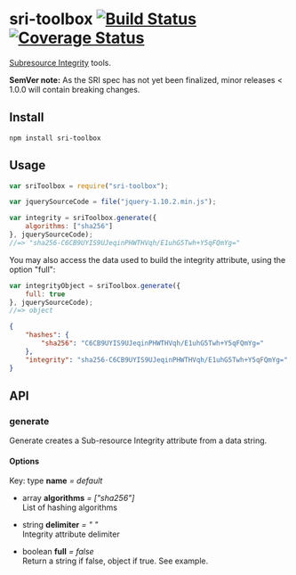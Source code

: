# sri-toolbox [![Build Status](https://travis-ci.org/neftaly/npm-sri-toolbox.svg?branch=master)](https://travis-ci.org/neftaly/npm-sri-toolbox) [![Coverage Status](https://coveralls.io/repos/neftaly/npm-sri-toolbox/badge.svg?branch=master)](https://coveralls.io/r/neftaly/npm-sri-toolbox?branch=master)

[Subresource Integrity](http://www.w3.org/TR/SRI/) tools.

**SemVer note:** As the SRI spec has not yet been finalized, minor releases < 1.0.0 will contain breaking changes.

Install
-------
```shell
npm install sri-toolbox
```

Usage
-----
```js
var sriToolbox = require("sri-toolbox");

var jquerySourceCode = file("jquery-1.10.2.min.js");

var integrity = sriToolbox.generate({
    algorithms: ["sha256"]
}, jquerySourceCode);
//=> "sha256-C6CB9UYIS9UJeqinPHWTHVqh/E1uhG5Twh+Y5qFQmYg="
```

You may also access the data used to build the integrity attribute, using the option "full":
```js
var integrityObject = sriToolbox.generate({
    full: true
}, jquerySourceCode);
//=> object
```
```json
{
    "hashes": {
        "sha256": "C6CB9UYIS9UJeqinPHWTHVqh/E1uhG5Twh+Y5qFQmYg="
    },
    "integrity": "sha256-C6CB9UYIS9UJeqinPHWTHVqh/E1uhG5Twh+Y5qFQmYg="
}
```

API
-------

### generate

Generate creates a Sub-resource Integrity attribute from a data string.

#### Options

Key: type **name** *= default*  

* array **algorithms** *= ["sha256"]*  
    List of hashing algorithms

* string **delimiter** *= " "*  
    Integrity attribute delimiter

* boolean **full** *= false*  
    Return a string if false, object if true. See example.
